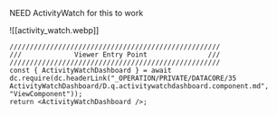 


NEED ActivityWatch 
	for this to work 

![[activity_watch.webp]]

```datacorejsx
////////////////////////////////////////////////////
///             Viewer Entry Point               ///
////////////////////////////////////////////////////
const { ActivityWatchDashboard } = await dc.require(dc.headerLink("_OPERATION/PRIVATE/DATACORE/35 ActivityWatchDashboard/D.q.activitywatchdashboard.component.md", "ViewComponent"));
return <ActivityWatchDashboard />;

```

